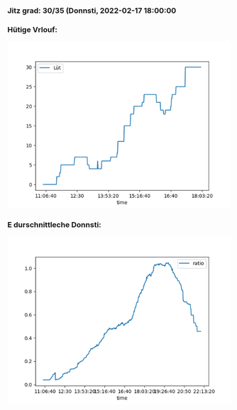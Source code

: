 ### Jitz grad: 30/35 (Donnsti, 2022-02-17 18:00:00

### Hütige Vrlouf:
![Graph](Today.png)

### E durschnittleche Donnsti:
![Graph](Donnsti.png)
